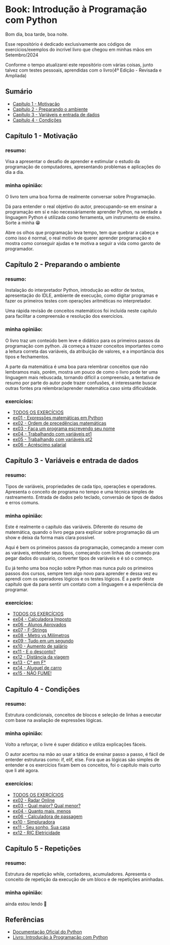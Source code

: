 # Book: Introdução à Programação com Python

Bom dia, boa tarde, boa noite.

Esse repositório é dedicado exclusivamente aos códigos de exercícios/exemplos do
incrível livro que chegou em minhas mãos em Setembro/2024

Conforme o tempo atualizarei este repositório com várias coisas, junto talvez com testes
pessoais, aprendidas com o livro(4º Edição - Revisada e Ampliada)

## Sumário

* [Capítulo 1 - Motivação](#capítulo-1---motivação)
* [Capítulo 2 - Preparando o ambiente](#capítulo-2---preparando-o-ambiente)
* [Capítulo 3 - Variáveis e entrada de dados](#capítulo-3---variáveis-e-entrada-de-dados)
* [Capítulo 4 - Condições](#capítulo-4---condições)

## Capítulo 1 - Motivação

### resumo:

Visa a apresentar o desafio de aprender e estimular o estudo da programação de computadores,
apresentando problemas e aplicações do dia a dia.

### minha opinião:

O livro tem uma boa forma de realmente conversar sobre Programação. 

Dá para entender o real objetivo do autor, preocupando-se em ensinar a programação em sí e não
necessáriamente aprender Python, na verdade a linguagem Python é utilizada como
ferramenta, um instrumento de ensino. Sorte a minha 😁

Abre os olhos que programação leva tempo, tem que quebrar a cabeça e como isso é normal,
o real motivo de querer aprender programação e mostra como conseguir ajudas e te
motiva a seguir a vida como garoto de programador.


## Capítulo 2 - Preparando o ambiente

### resumo:

Instalação do interpretador Python, introdução ao editor de textos, apresentação do IDLE,
ambiente de execução, como digitar programas e fazer os primeiros testes com operações
aritméticas no interpretador.

Uma rápida revisão de conceitos matemáticos foi incluída neste capítulo para facilitar
a compreensão e resolução dos exercícios.

### minha opinião:

O livro traz um conteúdo bem leve e didático para os primeiros passos da programação
com python. Já começa a trazer conceitos importantes como a leitura correta das
variáveis, da atribuição de valores, e a importância dos tipos e fechamentos.

A parte da matemática é uma boa para relembrar conceitos que não lembramos mais, porém,
mostra um pouco de como o livro pode ter uma linguagem mais rebuscada, tornando difícil
a compreensão, a tentativa de resumo por parte do autor pode trazer confusões, é interessante
buscar outras fontes pra relembrar/aprender matemática caso sinta dificuldade.

### exercícios:
- [TODOS OS EXERCÍCIOS](./Chapter%202%20-%20Preparando%20o%20ambiente)
- [ex01 - Expressões matemáticas em Python](./Chapter%202%20-%20Preparando%20o%20ambiente/ex01.py)
- [ex02 - Ordem de precedências matemáticas](./Chapter%202%20-%20Preparando%20o%20ambiente/ex02.py)
- [ex03 - Faça um programa escrevendo seu nome](./Chapter%202%20-%20Preparando%20o%20ambiente/ex03.py)
- [ex04 - Trabalhando com variáveis pt1](./Chapter%202%20-%20Preparando%20o%20ambiente/ex04.py)
- [ex05 - Trabalhando com variáveis pt2](./Chapter%202%20-%20Preparando%20o%20ambiente/ex05.py)
- [ex06 - Acréscimo salarial](./Chapter%202%20-%20Preparando%20o%20ambiente/ex06.py)


## Capítulo 3 - Variáveis e entrada de dados

### resumo:

Tipos de variáveis, propriedades de cada tipo, operações e operadores. Apresenta o conceito de
programa no tempo e uma técnica simples de rastreamento. Entrada de dados pelo teclado, conversão
de tipos de dados e erros comuns.

### minha opinião:

Este é realmente o capítulo das variáveis. Diferente do resumo de matemática, quando o livro pega
para explicar sobre programação dá um show e deixa da forma mais clara possível.

Aqui é bem os primeiros passos da programação, começando a mexer com as varáveis, entender seus tipos,
começando com linhas de comando pra pegar dados do usuário, converter tipos de variáveis e é só o começo.

Eu já tenho uma boa noção sobre Python mas nunca pulo os primeiros passos dos cursos, sempre tem algo novo
para aprender e dessa vez eu aprendi com os operadores lógicos e os testes lógicos. É a partir deste capítulo
que da para sentir um contato com a linguagem e a experiência de programar.

### exercícios:
- [TODOS OS EXERCÍCIOS](./Chapter%203%20-%20Variáveis%20e%20entrada%20de%20dados)
- [ex04 - Calculadora Imposto](./Chapter%203%20-%20Variáveis%20e%20entrada%20de%20dados/ex04.py)
- [ex06 - Alunos Aprovados](./Chapter%203%20-%20Variáveis%20e%20entrada%20de%20dados/ex06.py)
- [ex07 - F-Strings](./Chapter%203%20-%20Variáveis%20e%20entrada%20de%20dados/ex07.py)
- [ex08 - Metro vs Milímetros](./Chapter%203%20-%20Variáveis%20e%20entrada%20de%20dados/ex08.py)
- [ex09 - Tudo em um segundo](./Chapter%203%20-%20Variáveis%20e%20entrada%20de%20dados/ex09.py)
- [ex10 - Aumento de salário](./Chapter%203%20-%20Variáveis%20e%20entrada%20de%20dados/ex10.py)
- [ex11 - E o desconto?](./Chapter%203%20-%20Variáveis%20e%20entrada%20de%20dados/ex11.py)
- [ex12 - Distância da viagem](./Chapter%203%20-%20Variáveis%20e%20entrada%20de%20dados/ex12.py)
- [ex13 - C° em F°](./Chapter%203%20-%20Variáveis%20e%20entrada%20de%20dados/ex13.py)
- [ex14 - Aluguel de carro](./Chapter%203%20-%20Variáveis%20e%20entrada%20de%20dados/ex14.py)
- [ex15 - NÃO FUME!](./Chapter%203%20-%20Variáveis%20e%20entrada%20de%20dados/ex15.py)


## Capítulo 4 - Condições

### resumo:

Estrutura condicionais, conceitos de blocos e seleção de linhas a executar com base na avaliação
de expressões lógicas.

### minha opinião:

Volto a reforçar, o livre é super didático e utiliza explicações fáceis.

O autor acertou na mão ao usar a tática de ensinar passo a passo, é fácil de enterder estruturas como: if, elif, else.
Fora que as lógicas são simples de entender e os exercícios fixam bem os conceitos, foi o capítulo mais curto
que li até agora.

### exercícios:
- [TODOS OS EXERCÍCIOS](./Chapter%204%20-%20Condições)
- [ex02 - Radar Online](./Chapter%204%20-%20Condições/ex02.py)
- [ex03 - Qual maior? Qual menor?](./Chapter%204%20-%20Condições/ex03.py)
- [ex04 - Quanto mais, menos](./Chapter%204%20-%20Condições/ex04.py)
- [ex06 - Calculadora de passagem](./Chapter%204%20-%20Condições/ex06.py)
- [ex10 - Simpluradora](./Chapter%204%20-%20Condições/ex10.py)
- [ex11 - Seu sonho, Sua casa](./Chapter%204%20-%20Condições/ex11.py)
- [ex12 - RIC Eletricidade](./Chapter%204%20-%20Condições/ex12.py)


## Capítulo 5 - Repetições

### resumo:

Estrutura de repetição while, contadores, acumuladores. Apresenta o conceito de repetição da execução de um bloco e de
repetições aninhadas.

### minha opinião:

ainda estou lendo 👀

## Referências
- [Documentação Oficial do Python](https://docs.python.org/3/)
- [Livro: Introdução à Programação com Python](https://www.amazon.com.br/Introdu%C3%A7%C3%A3o-Programa%C3%A7%C3%A3o-com-Python-programa%C3%A7%C3%A3o/dp/8575228862/)
